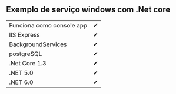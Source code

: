 ## Exemplo de serviço windows com .Net core

|                                                               |   |
|---------------------------------------------------------------|---|
| Funciona como console app                                     | ✔ |
| IIS Express                                                   | ✔ |
| BackgroundServices                                            | ✔ |
| postgreSQL                                                    | ✔ |
| .Net Core 1.3                                                 | ✔ |
| .NET 5.0                                                      | ✔ |
| .NET 6.0                                                      | ✔ |
